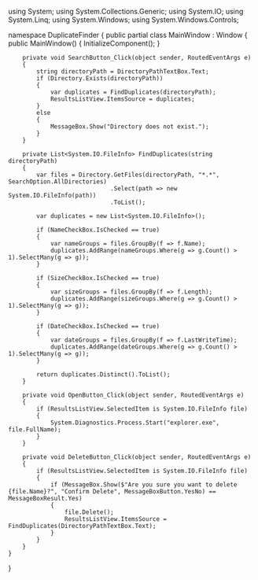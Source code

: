 using System;
using System.Collections.Generic;
using System.IO;
using System.Linq;
using System.Windows;
using System.Windows.Controls;

namespace DuplicateFinder
{
    public partial class MainWindow : Window
    {
        public MainWindow()
        {
            InitializeComponent();
        }

        private void SearchButton_Click(object sender, RoutedEventArgs e)
        {
            string directoryPath = DirectoryPathTextBox.Text;
            if (Directory.Exists(directoryPath))
            {
                var duplicates = FindDuplicates(directoryPath);
                ResultsListView.ItemsSource = duplicates;
            }
            else
            {
                MessageBox.Show("Directory does not exist.");
            }
        }

        private List<System.IO.FileInfo> FindDuplicates(string directoryPath)
        {
            var files = Directory.GetFiles(directoryPath, "*.*", SearchOption.AllDirectories)
                                 .Select(path => new System.IO.FileInfo(path))
                                 .ToList();

            var duplicates = new List<System.IO.FileInfo>();

            if (NameCheckBox.IsChecked == true)
            {
                var nameGroups = files.GroupBy(f => f.Name);
                duplicates.AddRange(nameGroups.Where(g => g.Count() > 1).SelectMany(g => g));
            }

            if (SizeCheckBox.IsChecked == true)
            {
                var sizeGroups = files.GroupBy(f => f.Length);
                duplicates.AddRange(sizeGroups.Where(g => g.Count() > 1).SelectMany(g => g));
            }

            if (DateCheckBox.IsChecked == true)
            {
                var dateGroups = files.GroupBy(f => f.LastWriteTime);
                duplicates.AddRange(dateGroups.Where(g => g.Count() > 1).SelectMany(g => g));
            }

            return duplicates.Distinct().ToList();
        }

        private void OpenButton_Click(object sender, RoutedEventArgs e)
        {
            if (ResultsListView.SelectedItem is System.IO.FileInfo file)
            {
                System.Diagnostics.Process.Start("explorer.exe", file.FullName);
            }
        }

        private void DeleteButton_Click(object sender, RoutedEventArgs e)
        {
            if (ResultsListView.SelectedItem is System.IO.FileInfo file)
            {
                if (MessageBox.Show($"Are you sure you want to delete {file.Name}?", "Confirm Delete", MessageBoxButton.YesNo) == MessageBoxResult.Yes)
                {
                    file.Delete();
                    ResultsListView.ItemsSource = FindDuplicates(DirectoryPathTextBox.Text);
                }
            }
        }
    }
}
